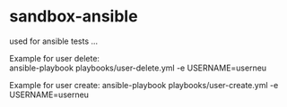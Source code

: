 # sandbox-ansible

used for ansible tests ...

Example for user delete:  
ansible-playbook playbooks/user-delete.yml -e USERNAME=userneu  

Example for user create: 
ansible-playbook playbooks/user-create.yml -e USERNAME=userneu  
